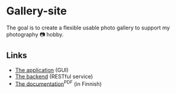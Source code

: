 Gallery-site
============

The goal is to create a flexible usable photo gallery to support my photography :camera: hobby.

## Links
 * [The application](http://gallery.tuhoojabotti.com) (GUI)
 * [The backend](https://secure.tuhoojabotti.com/gallery/) (RESTful service)
 * [The documentation](doc/dokumentaatio.pdf?raw=true)<sup>PDF</sup> (in Finnish)
